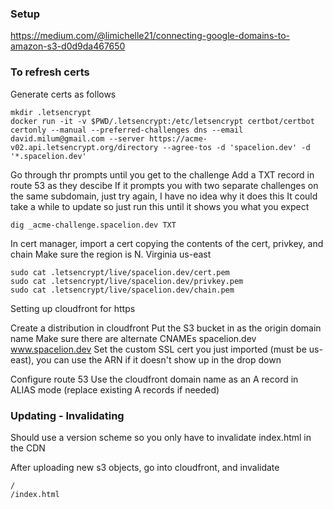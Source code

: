### Setup

https://medium.com/@limichelle21/connecting-google-domains-to-amazon-s3-d0d9da467650

### To refresh certs

Generate certs as follows

    mkdir .letsencrypt
    docker run -it -v $PWD/.letsencrypt:/etc/letsencrypt certbot/certbot certonly --manual --preferred-challenges dns --email david.milum@gmail.com --server https://acme-v02.api.letsencrypt.org/directory --agree-tos -d 'spacelion.dev' -d '*.spacelion.dev'

Go through thr prompts until you get to the challenge
Add a TXT record in route 53 as they descibe
If it prompts you with two separate challenges on the same subdomain, just try again, I have no idea why it does this
It could take a while to update so just run this until it shows you what you expect

    dig _acme-challenge.spacelion.dev TXT

In cert manager, import a cert copying the contents of the cert, privkey, and chain
Make sure the region is N. Virginia us-east

    sudo cat .letsencrypt/live/spacelion.dev/cert.pem
    sudo cat .letsencrypt/live/spacelion.dev/privkey.pem
    sudo cat .letsencrypt/live/spacelion.dev/chain.pem

Setting up cloudfront for https

Create a distribution in cloudfront
    Put the S3 bucket in as the origin domain name
    Make sure there are alternate CNAMEs
        spacelion.dev
        www.spacelion.dev
    Set the custom SSL cert you just imported (must be us-east), you can use the ARN if it doesn't show up in the drop down

Configure route 53
    Use the cloudfront domain name as an A record in ALIAS mode (replace existing A records if needed)

### Updating - Invalidating

Should use a version scheme so you only have to invalidate index.html in the CDN

After uploading new s3 objects, go into cloudfront, and invalidate

    /
    /index.html

